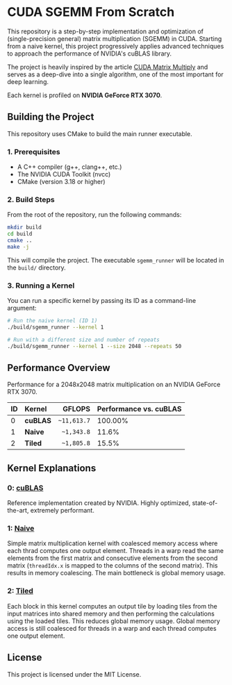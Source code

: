 # CUDA SGEMM From Scratch

This repository is a step-by-step implementation and optimization of (single-precision general) matrix multiplication (SGEMM) in CUDA. Starting from a naive kernel, this project progressively applies advanced techniques to approach the performance of NVIDIA's cuBLAS library.

The project is heavily inspired by the article [CUDA Matrix Multiply](https://siboehm.com/articles/22/CUDA-MMM) and serves as a deep-dive into a single algorithm, one of the most important for deep learning.

Each kernel is profiled on **NVIDIA GeForce RTX 3070**.

## Building the Project

This repository uses CMake to build the main runner executable.

### 1. Prerequisites

- A C++ compiler (g++, clang++, etc.)
- The NVIDIA CUDA Toolkit (nvcc)
- CMake (version 3.18 or higher)

### 2. Build Steps

From the root of the repository, run the following commands:

```bash
mkdir build
cd build
cmake ..
make -j
```

This will compile the project. The executable `sgemm_runner` will be located in the `build/` directory.

### 3. Running a Kernel

You can run a specific kernel by passing its ID as a command-line argument:

```bash
# Run the naive kernel (ID 1)
./build/sgemm_runner --kernel 1

# Run with a different size and number of repeats
./build/sgemm_runner --kernel 1 --size 2048 --repeats 50
```

## Performance Overview

Performance for a 2048x2048 matrix multiplication on an NVIDIA GeForce RTX 3070.

| ID  | Kernel     |      GFLOPS | Performance vs. cuBLAS |
| --- | :--------- | ----------: | :--------------------- |
| 0   | **cuBLAS** | `~11,613.7` | 100.00%                |
| 1   | **Naive**  |  `~1,343.8` | 11.6%                  |
| 2   | **Tiled**  |  `~1,805.8` | 15.5%                  |

## Kernel Explanations

### 0: [cuBLAS](./src/kernels/00_cublas.cuh)

Reference implementation created by NVIDIA. Highly optimized, state-of-the-art, extremely performant.

### 1: [Naive](./src/kernels/01_naive.cuh)

Simple matrix multiplication kernel with coalesced memory access where each thrad computes one output element. Threads in a warp read the same elements from the first matrix and consecutive elements from the second matrix (`threadIdx.x` is mapped to the columns of the second matrix). This results in memory coalescing. The main bottleneck is global memory usage.

### 2: [Tiled](./src/kernels/02_tiled.cuh)

Each block in this kernel computes an output tile by loading tiles from the input matrices into shared memory and then performing the calculations using the loaded tiles. This reduces global memory usage. Global memory access is still coalesced for threads in a warp and each thread computes one output element.

## License

This project is licensed under the MIT License.
